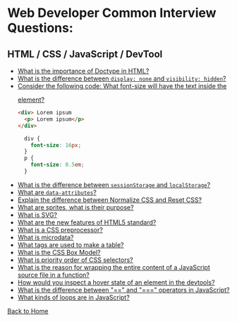 # Web Developer Common Interview Questions:

## HTML / CSS / JavaScript / DevTool

* [What is the importance of Doctype in HTML?](/interviewQuestions/answers/web-answers.md#what-is-the-importance-of-doctype-in-html)
* [What is the difference between `display: none` and `visibility: hidden`?](/interviewQuestions/answers/web-answers.md#what-is-the-difference-between-displaynone-and-visibilityhidden)
* [Consider the following code: What font-size will have the text inside the <p> element?](/interviewQuestions/answers/web-answers.md#consider-the-following-code-what-font-size-will-have-text-inside-the-p-element)
  ```html
  <div> Lorem ipsum
    <p> Lorem ipsum</p>
  </div>
  ```
  ```css
    div {
      font-size: 16px;
    }
    p {
      font-size: 0.5em;
    }
  ```
* [What is the difference between `sessionStorage` and `localStorage`?](/interviewQuestions/answers/web-answers.md#what-is-the-difference-between-sessionStorage-and-localStorage)
* [What are `data-attributes`?](/interviewQuestions/answers/web-answers.md#what-are-data-attributes)
* [Explain the difference between Normalize CSS and Reset CSS?](/interviewQuestions/answers/web-answers.md#explain-the-difference-between-normalize-css-and-reset-css)
* [What are sprites, what is their purpose?](/interviewQuestions/answers/web-answers.md#what-are-sprites-what-is-their-purpose)
* [What is SVG?](/interviewQuestions/answers/web-answers.md#what-is-svg)
* [What are the new features of HTML5 standard?](/interviewQuestions/answers/web-answers.md#what-are-the-new-features-of-html-standard)
* [What is a CSS preprocessor?](/interviewQuestions/answers/web-answers.md#what-is-a-css-preprocessor)
* [What is microdata?](/interviewQuestions/answers/web-answers.md#what-is-microdata)
* [What tags are used to make a table?](/interviewQuestions/answers/web-answers.md#what-tags-are-used-to-make-a-table)
* [What is the CSS Box Model?](/interviewQuestions/answers/web-answers.md#what-is-the-css-box-model)
* [What is priority order of CSS selectors?](/interviewQuestions/answers/web-answers.md#what-is-the-priority-order-of-css-selectors)
* [What is the reason for wrapping the entire content of a JavaScript source file in a function?](/interviewQuestions/answers/web-answers.md#what-is-the-reason-for-wrapping-the-entire-content-of-a-javascript-source-file-in-a-function)
* [How would you inspect a hover state of an element in the devtools?](/interviewQuestions/answers/web-answers.md#how-would-you-inspect-a-hober-state-of-an-element-in-the-devtools)
* [What is the difference between "==" and "===" operators in JavaScript?](/interviewQuestions/answers/web-answers.md#what-is-the-difference-between-==-and-===-operators-in-javascript)
* [What kinds of loops are in JavaScript?](/interviewQuestions/answers/web-answers.md#what-kinds-of-loops-are-in-javascript)

[Back to Home](/README.md)

